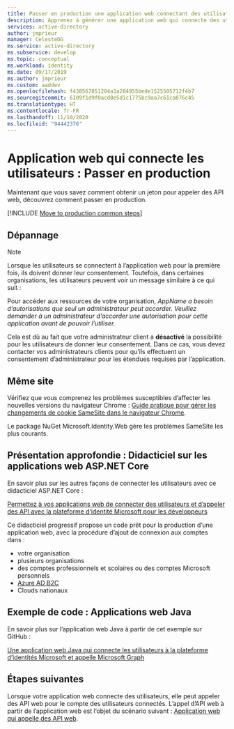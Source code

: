 ```yaml
---
title: Passer en production une application web connectant des utilisateurs - Plateforme d’identités Microsoft | Azure
description: Apprenez à générer une application web qui connecte des utilisateurs (passage en production)
services: active-directory
author: jmprieur
manager: CelesteDG
ms.service: active-directory
ms.subservice: develop
ms.topic: conceptual
ms.workload: identity
ms.date: 09/17/2019
ms.author: jmprieur
ms.custom: aaddev
ms.openlocfilehash: f438567851204a1a284955bede1525505712f4b7
ms.sourcegitcommit: 6109f1d9f0acd8e5d1c1775bc9aa7c61ca076c45
ms.translationtype: HT
ms.contentlocale: fr-FR
ms.lasthandoff: 11/10/2020
ms.locfileid: "94442376"
---
```

# <a name="web-app-that-signs-in-users-move-to-production"></a>Application web qui connecte les utilisateurs : Passer en production

Maintenant que vous savez comment obtenir un jeton pour appeler des API web, découvrez comment passer en production.

[!INCLUDE [Move to production common steps](../../../includes/active-directory-develop-scenarios-production.md)]

## <a name="troubleshooting"></a>Dépannage

> [!NOTE]
> Lorsque les utilisateurs se connectent à l’application web pour la première fois, ils doivent donner leur consentement. Toutefois, dans certaines organisations, les utilisateurs peuvent voir un message similaire à ce qui suit :
>
> Pour accéder aux ressources de votre organisation, *AppName a besoin d’autorisations que seul un administrateur peut accorder. Veuillez demander à un administrateur d’accorder une autorisation pour cette application avant de pouvoir l’utiliser.*
>
> Cela est dû au fait que votre administrateur client a **désactivé** la possibilité pour les utilisateurs de donner leur consentement. Dans ce cas, vous devez contacter vos administrateurs clients pour qu’ils effectuent un consentement d’administrateur pour les étendues requises par l’application.

## <a name="same-site"></a>Même site

Vérifiez que vous comprenez les problèmes susceptibles d’affecter les nouvelles versions du navigateur Chrome : [Guide pratique pour gérer les changements de cookie SameSite dans le navigateur Chrome](howto-handle-samesite-cookie-changes-chrome-browser.md).

Le package NuGet Microsoft.Identity.Web gère les problèmes SameSite les plus courants.

## <a name="deep-dive-aspnet-core-web-app-tutorial"></a>Présentation approfondie : Didacticiel sur les applications web ASP.NET Core

En savoir plus sur les autres façons de connecter les utilisateurs avec ce didacticiel ASP.NET Core : 

[Permettez à vos applications web de connecter des utilisateurs et d’appeler des API avec la plateforme d’identité Microsoft pour les développeurs](https://github.com/Azure-Samples/ms-identity-aspnetcore-webapp-tutorial)

Ce didacticiel progressif propose un code prêt pour la production d’une application web, avec la procédure d’ajout de connexion aux comptes dans :

- votre organisation
- plusieurs organisations
- des comptes professionnels et scolaires ou des comptes Microsoft personnels
- [Azure AD B2C](https://aka.ms/aadb2c)
- Clouds nationaux

## <a name="sample-code-java-web-app"></a>Exemple de code : Applications web Java

En savoir plus sur l’application web Java à partir de cet exemple sur GitHub : 

[Une application web Java qui connecte les utilisateurs à la plateforme d’identités Microsoft et appelle Microsoft Graph](https://github.com/Azure-Samples/ms-identity-java-webapp)

## <a name="next-steps"></a>Étapes suivantes

Lorsque votre application web connecte des utilisateurs, elle peut appeler des API web pour le compte des utilisateurs connectés. L’appel d’API web à partir de l’application web est l’objet du scénario suivant : [Application web qui appelle des API web](scenario-web-app-call-api-overview.md).